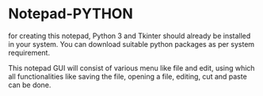 # Notepad-PYTHON

for creating this notepad, Python 3 and Tkinter should already be installed in your system. You can download suitable python packages as per system requirement.


 This notepad GUI will consist of various menu like file and edit, using which all functionalities like saving the file, opening a file, editing, cut and paste can be done.
